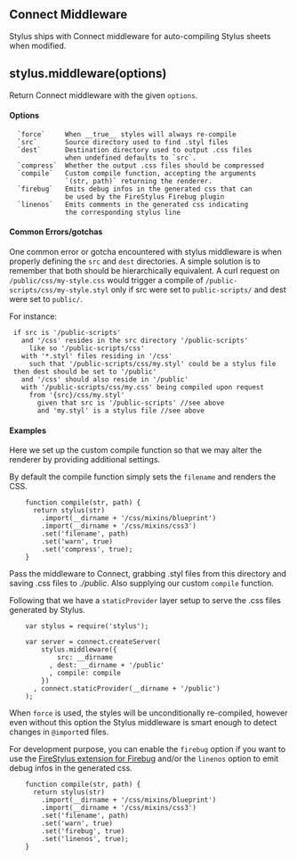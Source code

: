 ## Connect Middleware

 Stylus ships with Connect middleware for auto-compiling Stylus sheets when modified.

## stylus.middleware(options)

 Return Connect middleware with the given `options`.

#### Options

      `force`     When __true__ styles will always re-compile
      `src`       Source directory used to find .styl files
      `dest`      Destination directory used to output .css files
                  when undefined defaults to `src`.
      `compress`  Whether the output .css files should be compressed
      `compile`   Custom compile function, accepting the arguments
                  `(str, path)` returning the renderer.
      `firebug`   Emits debug infos in the generated css that can
                  be used by the FireStylus Firebug plugin
      `linenos`   Emits comments in the generated css indicating
                  the corresponding stylus line


#### Common Errors/gotchas
 One common error or gotcha encountered with stylus middleware is when properly
 defining the `src` and `dest` directories. A simple solution is to remember that both
 should be hierarchically equivalent. A curl request on `/public/css/my-style.css` 
 would trigger a compile of `/public-scripts/css/my-style.styl` only if src were set
 to `public-scripts/` and dest were set to `public/`.
 
 For instance:
 
     if src is '/public-scripts'
       and '/css' resides in the src directory '/public-scripts'
         like so '/public-scripts/css'
       with '*.styl' files residing in '/css'
         such that '/public-scripts/css/my.styl' could be a stylus file
     then dest should be set to '/public'
       and '/css' should also reside in '/public'
       with '/public-scripts/css/my.css' being compiled upon request
         from '{src}/css/my.styl'
           given that src is '/public-scripts' //see above
           and 'my.styl' is a stylus file //see above


#### Examples
 
 Here we set up the custom compile function so that we may
 alter the renderer by providing additional settings.
 
 By default the compile function simply sets the `filename`
 and renders the CSS.
 
        function compile(str, path) {
          return stylus(str)
            .import(__dirname + '/css/mixins/blueprint')
            .import(__dirname + '/css/mixins/css3')
            .set('filename', path)
            .set('warn', true)
            .set('compress', true);
        }
 
 Pass the middleware to Connect, grabbing .styl files from this directory
 and saving .css files to _./public_. Also supplying our custom `compile` function.
 
 Following that we have a `staticProvider` layer setup to serve the .css
 files generated by Stylus.
 
        var stylus = require('stylus');
 
        var server = connect.createServer(
            stylus.middleware({
                src: __dirname
              , dest: __dirname + '/public'
              , compile: compile
            })
          , connect.staticProvider(__dirname + '/public')
        );

 When `force` is used, the styles will be unconditionally re-compiled, however
 even without this option the Stylus middleware is smart enough to detect changes in `@import`ed files.

 For development purpose, you can enable the `firebug` option if you want to
 use the [FireStylus extension for Firebug](//github.com/LearnBoost/stylus/blob/master/docs/firebug.md) 
 and/or the `linenos` option to emit debug infos in the generated css.

        function compile(str, path) {
          return stylus(str)
            .import(__dirname + '/css/mixins/blueprint')
            .import(__dirname + '/css/mixins/css3')
            .set('filename', path)
            .set('warn', true)
            .set('firebug', true)
            .set('linenos', true);
        }
